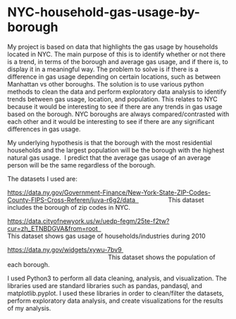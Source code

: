 # NYC-household-gas-usage-by-borough

My project is based on data that highlights the gas usage by households located in NYC. The main purpose of this is to identify whether or not there is a trend, in terms of the borough and average gas usage, and if there is, to display it in a meaningful way. The problem to solve is if there is a difference in gas usage depending on certain locations, such as between Manhattan vs other boroughs. The solution is to use various python methods to clean the data and perform exploratory data analysis to identify trends between gas usage, location, and population. This relates to NYC because it would be interesting to see if there are any trends in gas usage based on the borough. NYC boroughs are always compared/contrasted with each other and it would be interesting to see if there are any significant differences in gas usage.


My underlying hypothesis is that the borough with the most residential households and the largest population will be the borough with the highest natural gas usage.  I predict that the average gas usage of an average person will be the same regardless of the borough.  


The datasets I used are: 

https://data.ny.gov/Government-Finance/New-York-State-ZIP-Codes-County-FIPS-Cross-Referen/juva-r6g2/data                   
This dataset includes the borough of zip codes in NYC. 


https://data.cityofnewyork.us/w/uedp-fegm/25te-f2tw?cur=zh_ETNBDGVA&from=root                                                                         
This dataset shows gas usage of households/industries during 2010 


https://data.ny.gov/widgets/xywu-7bv9                                                                                                                       
This dataset shows the population of each borough. 


I used Python3 to perform all data cleaning, analysis, and visualization. The libraries used are standard libraries such as pandas, pandasql, and matplotlib.pyplot. I used these libraries in order to clean/filter the datasets, perform exploratory data analysis, and create visualizations for the results of my analysis. 
